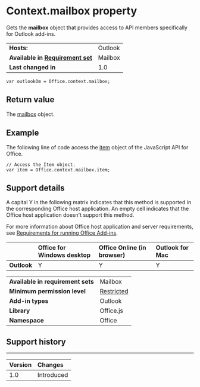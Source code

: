 
# Context.mailbox property
Gets the  **mailbox** object that provides access to API members specifically for Outlook add-ins.

|||
|:-----|:-----|
|**Hosts:**|Outlook|
|**Available in [Requirement set](http://msdn.microsoft.com/library/6b6702f2-b0a5-46ab-a356-8dda897ca8ae%28Office.15%29.aspx)**|Mailbox|
|**Last changed in**|1.0|

```
var outlookOm = Office.context.mailbox;
```


## Return value

The [mailbox](http://msdn.microsoft.com/library/a3880d3b-8a09-4cf9-9274-f2682cb3b769%28Office.15%29.aspx) object.


## Example

The following line of code access the [item](http://msdn.microsoft.com/library/ad288df1-3ca2-474c-bea4-c51f46e6fc43%28Office.15%29.aspx) object of the JavaScript API for Office.


```
// Access the Item object.
var item = Office.context.mailbox.item;

```




## Support details


A capital Y in the following matrix indicates that this method is supported in the corresponding Office host application. An empty cell indicates that the Office host application doesn't support this method.

For more information about Office host application and server requirements, see [Requirements for running Office Add-ins](http://msdn.microsoft.com/library/67340567-bb9a-498c-96d3-3f52f28c16bc%28Office.15%29.aspx).


||**Office for Windows desktop**|**Office Online (in browser)**|**Outlook for Mac**|
|:-----|:-----|:-----|:-----|
|**Outlook**|Y|Y|Y|

|||
|:-----|:-----|
|**Available in requirement sets**|Mailbox|
|**Minimum permission level**|[Restricted](http://msdn.microsoft.com/library/da2efadc-4ebf-45fe-be39-397ac1eb1dbd%28Office.15%29.aspx)|
|**Add-in types**|Outlook|
|**Library**|Office.js|
|**Namespace**|Office|

## Support history



****


|**Version**|**Changes**|
|:-----|:-----|
|1.0|Introduced|
